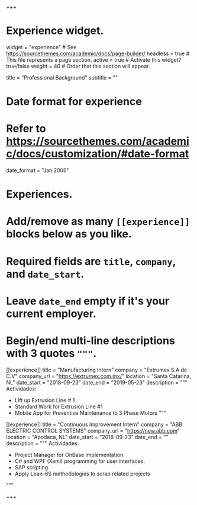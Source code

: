 +++
# Experience widget.
widget = "experience"  # See https://sourcethemes.com/academic/docs/page-builder/
headless = true  # This file represents a page section.
active = true  # Activate this widget? true/false
weight = 40  # Order that this section will appear.

title = "Professional Background"
subtitle = ""

# Date format for experience
#   Refer to https://sourcethemes.com/academic/docs/customization/#date-format
date_format = "Jan 2006"

# Experiences.
#   Add/remove as many `[[experience]]` blocks below as you like.
#   Required fields are `title`, `company`, and `date_start`.
#   Leave `date_end` empty if it's your current employer.
#   Begin/end multi-line descriptions with 3 quotes `"""`.
[[experience]]
  title = "Manufacturing Intern"
  company = "Extrumex S.A de C.V"
  company_url = "https://extrumex.com.mx/"
  location = "Santa Catarina, NL"
  date_start = "2018-09-23"
  date_end = "2019-05-23"
  description = """
  Actividades:
  
  * Lift up Extrusion Line # 1
  * Standard Work for Extrusion Line #1
  * Mobile App for Preventive Maintenance to 3 Phase Motors
  """
  
  
  [[experience]]
  title = "Continuous Improvement Intern"
  company = "ABB ELECTRIC CONTROL SYSTEMS"
  company_url = "https://new.abb.com"
  location = "Apodaca, NL"
  date_start = "2018-09-23"
  date_end = ""
  description = """
  Actividades:
  
  * Project Manager for OnBase implementation.
  * C# and WPF (Xaml) programming for user interfaces.
  * SAP scripting.
  * Apply Lean-6S methodologies to scrap related projects

  
  """


+++
